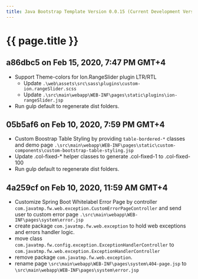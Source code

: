 ```yaml
---
title: Java Bootstrap Template Version 0.0.15 (Current Development Version)
---
```

# {{ page.title }}

## a86dbc5 on Feb 15, 2020, 7:47 PM GMT+4
- Support Theme-colors for Ion.RangeSlider plugin LTR/RTL
    - Update `.\web\assets\src\sass\plugins\custom-ion.rangeSlider.scss`
    - Update `.\src\main\webapp\WEB-INF\pages\static\plugins\ion-rangeSlider.jsp`
- Run gulp default to regenerate dist folders.

## 05b5af6 on Feb 10, 2020, 7:59 PM GMT+4
- Custom Boostrap Table Styling by providing `table-bordered-*` classes and demo page
`.\src\main\webapp\WEB-INF\pages\static\custom-components\custom-bootstrap-table-styling.jsp`
- Update .col-fixed-* helper classes to generate .col-fixed-1 to .col-fixed-100
- Run gulp default to regenerate dist folders.

## 4a259cf on Feb 10, 2020, 11:59 AM GMT+4
- Customize Spring Boot Whitelabel Error Page by controller `com.javatmp.fw.web.exception.CustomErrorPageController`
and send user to custom error page `.\src\main\webapp\WEB-INF\pages\system\error.jsp`
- create package `com.javatmp.fw.web.exception` to hold web exceptions and errors handler logic.
- move class `com.javatmp.fw.config.exception.ExceptionHandlerController` to `com.javatmp.fw.web.exception.ExceptionHandlerController`
- remove package `com.javatmp.fw.web.exception`.
- rename page `\src\main\webapp\WEB-INF\pages\system\404-page.jsp` to `\src\main\webapp\WEB-INF\pages\system\error.jsp`
